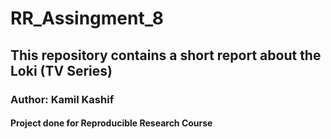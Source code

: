 # RR_Assingment_8

## This repository contains a short report about the Loki (TV Series)

### Author: Kamil Kashif

#### Project done for Reproducible Research Course